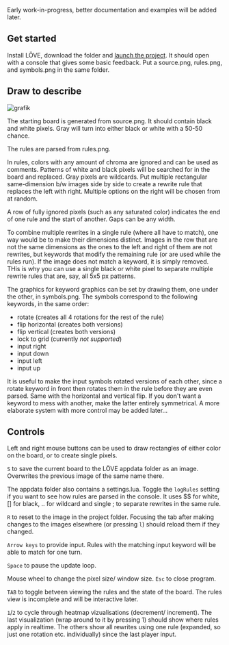 Early work-in-progress, better documentation and examples will be added later.

## Get started
Install LÖVE, download the folder and [launch the project](https://love2d.org/wiki/Getting_Started).
It should open with a console that gives some basic feedback. Put a source.png, rules.png, and symbols.png in the same folder.

## Draw to describe
![grafik](https://github.com/user-attachments/assets/77a7406a-f3ed-44d9-8f4a-26c5661a3fcb)

The starting board is generated from source.png. It should contain black and white pixels. Gray will turn into either black or white with a 50-50 chance.

The rules are parsed from rules.png.

In rules, colors with any amount of chroma are ignored and can be used as comments. Patterns of white and black pixels will be searched for in the board and replaced. Gray pixels are wildcards.
Put multiple rectangular same-dimension b/w images side by side to create a rewrite rule that replaces the left with right. Multiple options on the right will be chosen from at random.

A row of fully ignored pixels (such as any saturated color) indicates the end of one rule and the start of another. Gaps can be any width. 

To combine multiple rewrites in a single rule (where all have to match), one way would be to make their dimensions distinct.
Images in the row that are not the same dimensions as the ones to the left and right of them are not rewrites, but keywords that modify the remaining rule (or are used while the rules run). If the image does not match a keyword, it is simply removed. THis is why you can use a single black or white pixel to separate multiple rewrite rules that are, say, all 5x5 px patterns.

The graphics for keyword graphics can be set by drawing them, one under the other, in symbols.png. The symbols correspond to the following keywords, in the same order:
* rotate  (creates all 4 rotations for the rest of the rule)
* flip horizontal (creates both versions)
* flip vertical (creates both versions)
* lock to grid (currently *not supported*)
* input right
* input down
* input left
* input up

It is useful to make the input symbols rotated versions of each other, since a rotate keyword in front then rotates them in the rule before they are even parsed.
Same with the horizontal and vertical flip. If you don't want a keyword to mess with another, make the latter entirely symmetrical. A more elaborate system with more control may be added later...

## Controls

Left and right mouse buttons can be used to draw rectangles of either color on the board, or to create single pixels.

`S` to save the current board to the LÖVE appdata folder as an image. Overwrites the previous image of the same name there. 

The appdata folder also contains a settings.lua. Toggle the `logRules` setting if you want to see how rules are parsed in the console. It uses $$ for white, [] for black, .. for wildcard and single ; to separate rewrites in the same rule.

`R` to reset to the image in the project folder.
Focusing the tab after making changes to the images elsewhere (or pressing `l`) should reload them if they changed.

`Arrow keys` to provide input. Rules with the matching input keyword will be able to match for one turn.

`Space` to pause the update loop.

Mouse wheel to change the pixel size/ window size. `Esc` to close program.

`TAB` to toggle betveen viewing the rules and the state of the board. The rules view is incomplete and will be interactive later.

`1`/`2` to cycle through heatmap vizualisations (decrement/ increment). The last visualization (wrap around to it by pressing 1) should show where rules apply in realtime.
The others show all rewrites using one rule (expanded, so just one rotation etc. individually) since the last player input.
